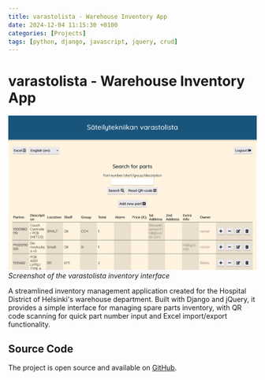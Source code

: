 ```yaml
---
title: varastolista - Warehouse Inventory App
date: 2024-12-04 11:15:30 +0100
categories: [Projects]
tags: [python, django, javascript, jquery, crud]
---
```


# varastolista - Warehouse Inventory App

![varastolista Screenshot](/assets/img/projects/varastolista.png)
_Screenshot of the varastolista inventory interface_

A streamlined inventory management application created for the Hospital District of Helsinki's warehouse department. Built with Django and jQuery, it provides a simple interface for managing spare parts inventory, with QR code scanning for quick part number input and Excel import/export functionality.

## Source Code

The project is open source and available on [GitHub](https://github.com/cyanidesayonara/varastolista).
